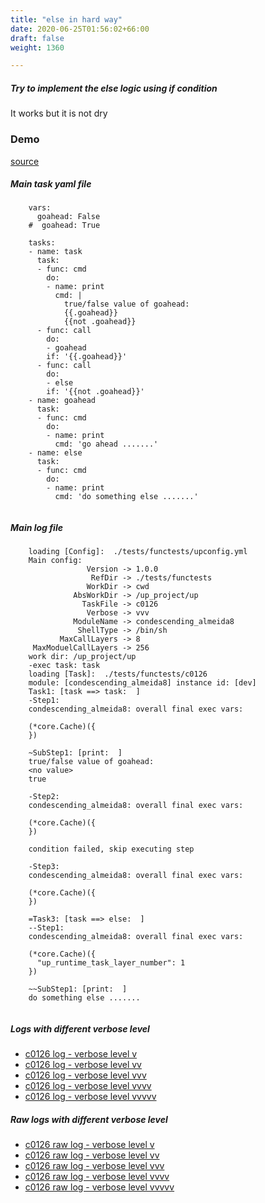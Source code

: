 ```yaml
---
title: "else in hard way"
date: 2020-06-25T01:56:02+66:00
draft: false
weight: 1360

---
```


##### Try to implement the else logic using if condition

It works but it is not dry


### Demo








[source](https://github.com/upcmd/up/blob/master/tests/functests/c0126.yml)

##### Main task yaml file
```
    vars:
      goahead: False
    #  goahead: True
    
    tasks:
    - name: task
      task:
      - func: cmd
        do:
        - name: print
          cmd: |
            true/false value of goahead:
            {{.goahead}}
            {{not .goahead}}
      - func: call
        do:
        - goahead
        if: '{{.goahead}}'
      - func: call
        do:
        - else
        if: '{{not .goahead}}'
    - name: goahead
      task:
      - func: cmd
        do:
        - name: print
          cmd: 'go ahead .......'
    - name: else
      task:
      - func: cmd
        do:
        - name: print
          cmd: 'do something else .......'
    
```
##### Main log file
```
    loading [Config]:  ./tests/functests/upconfig.yml
    Main config:
                 Version -> 1.0.0
                  RefDir -> ./tests/functests
                 WorkDir -> cwd
              AbsWorkDir -> /up_project/up
                TaskFile -> c0126
                 Verbose -> vvv
              ModuleName -> condescending_almeida8
               ShellType -> /bin/sh
           MaxCallLayers -> 8
     MaxModuelCallLayers -> 256
    work dir: /up_project/up
    -exec task: task
    loading [Task]:  ./tests/functests/c0126
    module: [condescending_almeida8] instance id: [dev]
    Task1: [task ==> task:  ]
    -Step1:
    condescending_almeida8: overall final exec vars:
    
    (*core.Cache)({
    })
    
    ~SubStep1: [print:  ]
    true/false value of goahead:
    <no value>
    true
    
    -Step2:
    condescending_almeida8: overall final exec vars:
    
    (*core.Cache)({
    })
    
    condition failed, skip executing step 
    
    -Step3:
    condescending_almeida8: overall final exec vars:
    
    (*core.Cache)({
    })
    
    =Task3: [task ==> else:  ]
    --Step1:
    condescending_almeida8: overall final exec vars:
    
    (*core.Cache)({
      "up_runtime_task_layer_number": 1
    })
    
    ~~SubStep1: [print:  ]
    do something else .......
    
```


##### Logs with different verbose level
* [c0126 log - verbose level v](../../logs/c0126_v)
* [c0126 log - verbose level vv](../../logs/c0126_vv)
* [c0126 log - verbose level vvv](../../logs/c0126_vvvv)
* [c0126 log - verbose level vvvv](../../logs/c0126_vvvv)
* [c0126 log - verbose level vvvvv](../../logs/c0126_vvvvv)

##### Raw logs with different verbose level
* [c0126 raw log - verbose level v](../../reflogs/c0126_v.log)
* [c0126 raw log - verbose level vv](../../reflogs/c0126_vv.log)
* [c0126 raw log - verbose level vvv](../../reflogs/c0126_vvv.log)
* [c0126 raw log - verbose level vvvv](../../reflogs/c0126_vvvv.log)
* [c0126 raw log - verbose level vvvvv](../../reflogs/c0126_vvvvv.log)







